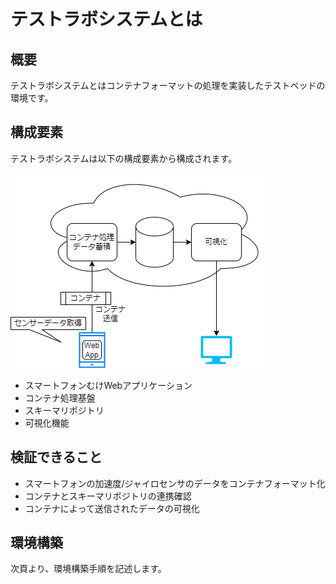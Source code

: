 # テストラボシステムとは

## 概要

テストラボシステムとはコンテナフォーマットの処理を実装したテストベッドの環境です。

## 構成要素

テストラボシステムは以下の構成要素から構成されます。

![](overview.drawio.png)

- スマートフォンむけWebアプリケーション
- コンテナ処理基盤
- スキーマリポジトリ
- 可視化機能

## 検証できること

- スマートフォンの加速度/ジャイロセンサのデータをコンテナフォーマット化
- コンテナとスキーマリポジトリの連携確認
- コンテナによって送信されたデータの可視化

## 環境構築
次頁より、環境構築手順を記述します。
